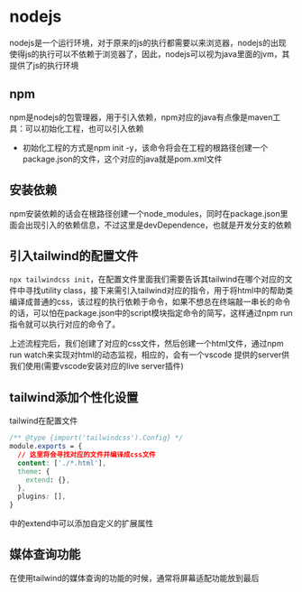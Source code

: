 # nodejs
nodejs是一个运行环境，对于原来的js的执行都需要以来浏览器，nodejs的出现使得js的执行可以不依赖于浏览器了，因此，nodejs可以视为java里面的jvm，其提供了js的执行环境

## npm
npm是nodejs的包管理器，用于引入依赖，npm对应的java有点像是maven工具：可以初始化工程，也可以引入依赖
- 初始化工程的方式是npm init -y，该命令将会在工程的根路径创建一个package.json的文件，这个对应的java就是pom.xml文件

## 安装依赖
npm安装依赖的话会在根路径创建一个node_modules，同时在package.json里面会出现引入的依赖信息，不过这里是devDependence，也就是开发分支的依赖

## 引入tailwind的配置文件
`npx tailwindcss init`，在配置文件里面我们需要告诉其tailwind在哪个对应的文件中寻找utility class，接下来需引入tailwind对应的指令，用于将html中的帮助类编译成普通的css，该过程的执行依赖于命令，如果不想总在终端敲一串长的命令的话，可以怕在package.json中的script模块指定命令的简写，这样通过npm run 指令就可以执行对应的命令了。

上述流程完后，我们创建了对应的css文件，然后创建一个html文件，通过npm run watch来实现对html的动态监视，相应的，会有一个vscode 提供的server供我们使用(需要vscode安装对应的live server插件)

## tailwind添加个性化设置
tailwind在配置文件
```css
/** @type {import('tailwindcss').Config} */
module.exports = {
  // 这里将会寻找对应的文件并编译成css文件
  content: ['./*.html'],
  theme: {
    extend: {},
  },
  plugins: [],
}
```
中的extend中可以添加自定义的扩展属性


## 媒体查询功能
在使用tailwind的媒体查询的功能的时候，通常将屏幕适配功能放到最后
